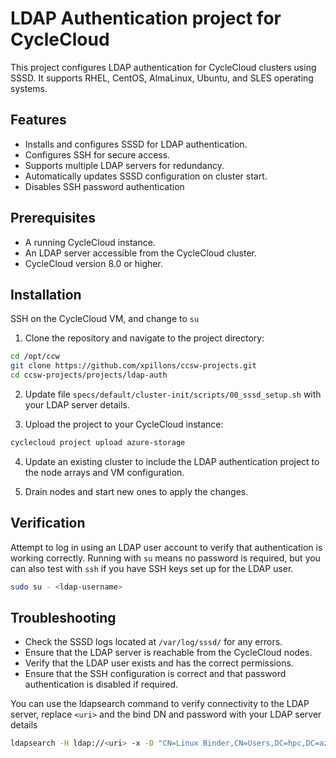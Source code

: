 # LDAP Authentication project for CycleCloud
This project configures LDAP authentication for CycleCloud clusters using SSSD. It supports RHEL, CentOS, AlmaLinux, Ubuntu, and SLES operating systems.
## Features
- Installs and configures SSSD for LDAP authentication.
- Configures SSH for secure access.
- Supports multiple LDAP servers for redundancy.
- Automatically updates SSSD configuration on cluster start.
- Disables SSH password authentication

## Prerequisites
- A running CycleCloud instance.
- An LDAP server accessible from the CycleCloud cluster.
- CycleCloud version 8.0 or higher.

## Installation
SSH on the CycleCloud VM, and change to `su`

1. Clone the repository and navigate to the project directory:
```bash
cd /opt/ccw
git clone https://github.com/xpillons/ccsw-projects.git
cd ccsw-projects/projects/ldap-auth
```

2. Update file `specs/default/cluster-init/scripts/00_sssd_setup.sh` with your LDAP server details.


3. Upload the project to your CycleCloud instance:
```bash
cyclecloud project upload azure-storage
```

4. Update an existing cluster to include the LDAP authentication project to the node arrays and VM configuration.

5. Drain nodes and start new ones to apply the changes.


## Verification
Attempt to log in using an LDAP user account to verify that authentication is working correctly.
Running with `su` means no password is required, but you can also test with `ssh` if you have SSH keys set up for the LDAP user.

```bash
sudo su - <ldap-username>
```

## Troubleshooting
- Check the SSSD logs located at `/var/log/sssd/` for any errors.
- Ensure that the LDAP server is reachable from the CycleCloud nodes.
- Verify that the LDAP user exists and has the correct permissions.
- Ensure that the SSH configuration is correct and that password authentication is disabled if required.

You can use the ldapsearch command to verify connectivity to the LDAP server, replace `<uri>` and the bind DN and password with your LDAP server details

```bash
ldapsearch -H ldap://<uri> -x -D "CN=Linux Binder,CN=Users,DC=hpc,DC=azure" -w 'password' -b "dc=hpc,dc=azure"
```
